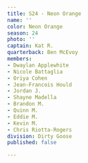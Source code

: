```yaml
---
title: S24 - Neon Orange
name: ''
color: Neon Orange
season: 24
photo: ''
captain: Kat R.
quarterback: Ben McEvoy
members:
- Dwaylan Applewhite
- Nicole Battaglia
- Oriya Cohen
- Jean-Francois Hould
- Jordan J.
- Shayne Madella
- Brandon M.
- Quinn M.
- Eddie M.
- Kevin M.
- Chris Riotta-Rogers
division: Dirty Goose
published: false

---
```

